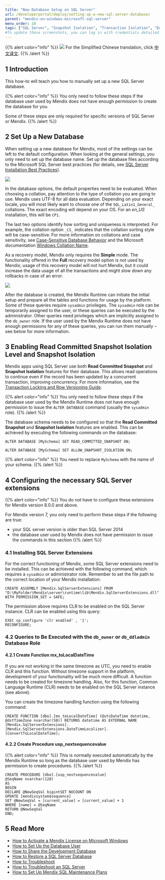```yaml
---
title: "New Database Setup on SQL Server"
url: /developerportal/deploy/setting-up-a-new-sql-server-database/
parent: "mendix-on-windows-microsoft-sql-server"
menu_order: 10
tags: ["SQL Server", "Snapshot Isolation", "Transaction Isolation", "Database", "Extensions", "Role"]
#To update these screenshots, you can log in with credentials detailed in How to Update Screenshots Using Team Apps.
---
```


{{% alert color="info" %}}
<img src="attachments/chinese-translation/china.png" style="display: inline-block; margin: 0" /> For the Simplified Chinese translation, click [中文译文](https://cdn.mendix.tencent-cloud.com/documentation/developerportal/setting-up-a-new-sql-server-database.pdf).
{{% /alert %}}

## 1 Introduction

This how-to will teach you how to manually set up a new SQL Server database.

{{% alert color="info" %}}
You only need to follow these steps if the database user used by Mendix does not have enough permission to create the database for you.

Some of these steps are only required for specific versions of SQL Server or Mendix.
{{% /alert %}}

## 2 Set Up a New Database

When setting up a new database for Mendix, most of the settings can be left to the default configuration. When looking at the general settings, you only need to set up the database name. Set up the database files according to the Microsoft SQL Server best practices (for details, see [SQL Server Installation Best Practices](https://www.mssqltips.com/sqlservertip/4891/sql-server-installation-best-practices/)).

![](/attachments/developerportal/deploy/on-premises-design/deploy-mendix-on-microsoft-windows/mendix-on-windows-microsoft-sql-server/setting-up-a-new-sql-server-database/18580676.png)

In the database options, the default properties need to be evaluated. When choosing a collation, pay attention to the type of collation you are going to use. Mendix uses UTF-8 for all data evaluation. Depending on your exact locale, you will most likely want to choose one of the `SQL_Latin1_General_` collations. The exact encoding will depend on your OS. For an *en_US* installation, this will be `CP1`.

The last two options identify how sorting and uniqueness is interpreted. For example, the collation option `_CS_` indicates that the collation sorting style will be case-sensitive. For more information on collations and case sensitivity, see  [Case-Sensitive Database Behavior](/refguide/case-sensitive-database-behavior/) and the Microsoft documentation [Windows Collation Name](https://docs.microsoft.com/en-us/sql/t-sql/statements/windows-collation-name-transact-sql).

As a recovery model, Mendix only requires the **Simple** mode. The functionality offered in the **Full** recovery model option is not used by Mendix; usage of this recovery model will not hurt Mendix, but it could increase the data usage of all the transactions and might slow down any rollbacks in case of an error.

![](/attachments/developerportal/deploy/on-premises-design/deploy-mendix-on-microsoft-windows/mendix-on-windows-microsoft-sql-server/setting-up-a-new-sql-server-database/18580675.png)

After the database is created, the Mendix Runtime can initiate the initial setup and prepare all the tables and functions for usage by the platform. Some of these queries require `sysadmin` privileges. The `sysadmin` role can be temporarily assigned to the user, or these queries can be executed by the administrator. Other queries need privileges which are implicitly assigned to the `db_owner` role. If the user used by the Mendix Runtime does not have enough permissions for any of these queries, you can run them manually – see below for more information.

## 3 Enabling Read Committed Snapshot Isolation Level and Snapshot Isolation

Mendix apps using SQL Server use both **Read Committed Snapshot** and **Snapshot Isolation** features for their database. This allows read operations to continue even if the record has been updated by a concurrent transaction, improving concurrency. For more information, see the [Transaction Locking and Row Versioning Guide](https://docs.microsoft.com/en-us/sql/relational-databases/sql-server-transaction-locking-and-row-versioning-guide?view=sql-server-ver15).

{{% alert color="info" %}}
You only need to follow these steps if the database user used by the Mendix Runtime does not have enough permission to issue the `ALTER DATABASE` command (usually the `sysadmin` role).
{{% /alert %}}

The database schema needs to be configured so that the **Read Committed Snapshot** and **Snapshot Isolation** features are enabled. This can be achieved by executing the following commands on the database:

```
ALTER DATABASE [MySchema] SET READ_COMMITTED_SNAPSHOT ON;

ALTER DATABASE [MySchema] SET ALLOW_SNAPSHOT_ISOLATION ON;
```
{{% alert color="info" %}}
You need to replace `MySchema` with the name of your schema.
{{% /alert %}}

## 4 Configuring the necessary SQL Server extensions

{{% alert color="info" %}}
You do not have to configure these extensions for Mendix version 8.0.0 and above.

For Mendix version 7, you only need to perform these steps if the following are true:

* your SQL server version is older than SQL Server 2014
* the database user used by Mendix does not have permission to issue the commands in this section
{{% /alert %}}

### 4.1 Installing SQL Server Extensions

For the correct functioning of Mendix, some SQL Server extensions need to be installed. This can be achieved with the following command, which requires a `sysadmin` or administrator role. Remember to set the file path to the correct location of your Mendix installation:

```
CREATE ASSEMBLY [Mendix.SqlServerExtensions] FROM "D:\MyFolder\Mendix\server\runtime\lib\Mendix.SqlServerExtensions.dll" WITH PERMISSION_SET = SAFE;
```

The permission above requires CLR to be enabled on the SQL Server instance. CLR can be enabled using this query:

```
EXEC sp_configure 'clr enabled' , '1';
RECONFIGURE;
```

### 4.2 Queries to Be Executed with the `db_owner` or `db_ddladmin` Database Role

#### 4.2.1 Create Function mx_toLocalDateTime

If you are not working in the same timezone as UTC, you need to enable CLR and this function. Without timezone support in the platform, development of your functionality will be much more difficult. A function needs to be created for timezone handling. Also, for this function, Common Language Runtime (CLR) needs to be enabled on the SQL Server instance (see above). 

You can create the timezone handling function using the following command:

```
CREATE FUNCTION [dbo].[mx_toLocalDateTime] (@utcDateTime datetime, @dstTimeZone nvarchar(50)) RETURNS datetime AS EXTERNAL NAME [Mendix.SqlServerExtensions].[Mendix.SqlServerExtensions.DateTimeLocalizer].[ConvertToLocalDateTime];
```

#### 4.2.2 Create Procedure usp_nextsequencevalue

{{% alert color="info" %}}
This is normally executed automatically by the Mendix Runtime so long as the database user used by Mendix has permission to create procedures.
{{% /alert %}}

```
CREATE PROCEDURE [dbo].[usp_nextsequencevalue]
@SeqName nvarchar(128)
AS
BEGIN
DECLARE @NewSeqVal bigintSET NOCOUNT ON
UPDATE [mendixsystem$sequence]
SET @NewSeqVal = [current_value] = [current_value] + 1
WHERE [name] = @SeqName
RETURN @NewSeqVal
END;
```

## 5 Read More

* [How to Activate a Mendix License on Microsoft Windows](/developerportal/deploy/activate-a-mendix-license-on-microsoft-windows/)
* [How to Set Up the Database User](/developerportal/deploy/setting-up-the-database-user/)
* [How to Share the Development Database](/howto/collaboration-requirements-management/sharing-the-development-database/)
* [How to Restore a SQL Server Database](/developerportal/deploy/restoring-a-sql-server-database/)
* [How to Troubleshoot](/developerportal/deploy/troubleshooting-iis/)
* [How to Troubleshoot an SQL Server](/developerportal/deploy/troubleshooting-sql-server/)
* [How to Set Up Mendix SQL Maintenance Plans](/developerportal/deploy/mendix-sql-maintenance-plans/)
